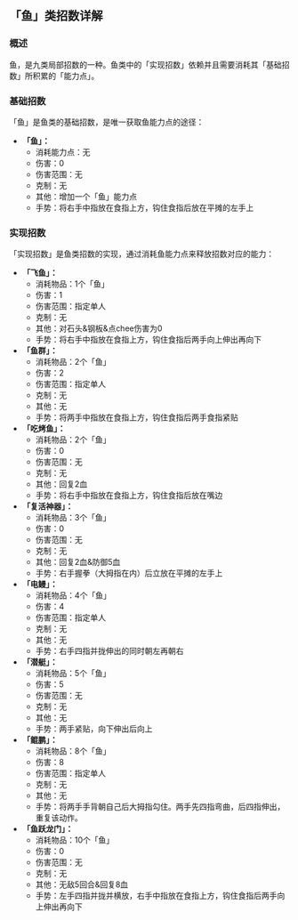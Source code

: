 ## 「鱼」类招数详解
### 概述
鱼，是九类局部招数的一种。鱼类中的「实现招数」依赖并且需要消耗其「基础招数」所积累的「能力点」。

### 基础招数
「鱼」是鱼类的基础招数，是唯一获取鱼能力点的途径：
- **「鱼」：**
    - 消耗能力点：无
    - 伤害：0
    - 伤害范围：无
    - 克制：无
    - 其他：增加一个「鱼」能力点
    - 手势：将右手中指放在食指上方，钩住食指后放在平摊的左手上

### 实现招数
「实现招数」是鱼类招数的实现，通过消耗鱼能力点来释放招数对应的能力：
- **「飞鱼」：**
    - 消耗物品：1个「鱼」
    - 伤害：1
    - 伤害范围：指定单人
    - 克制：无
    - 其他：对石头&钢板&点chee伤害为0
    - 手势：将右手中指放在食指上方，钩住食指后两手向上伸出再向下
- **「鱼群」：**
    - 消耗物品：2个「鱼」
    - 伤害：2
    - 伤害范围：指定单人
    - 克制：无
    - 其他：无
    - 手势：将两手中指放在食指上方，钩住食指后两手食指紧贴
- **「吃烤鱼」：**
    - 消耗物品：2个「鱼」
    - 伤害：0
    - 伤害范围：无
    - 克制：无
    - 其他：回复2血
    - 手势：将右手中指放在食指上方，钩住食指后放在嘴边
- **「复活神器」：**
    - 消耗物品：3个「鱼」
    - 伤害：0
    - 伤害范围：无
    - 克制：无
    - 其他：回复2血&防御5血
    - 手势：右手握拳（大拇指在内）后立放在平摊的左手上
- **「电鳗」：**
    - 消耗物品：4个「鱼」
    - 伤害：4
    - 伤害范围：指定单人
    - 克制：无
    - 其他：无
    - 手势：右手四指并拢伸出的同时朝左再朝右
- **「潜艇」：**
    - 消耗物品：5个「鱼」
    - 伤害：5
    - 伤害范围：无
    - 克制：无
    - 其他：无
    - 手势：两手紧贴，向下伸出后向上
- **「鲲鹏」：**
    - 消耗物品：8个「鱼」
    - 伤害：8
    - 伤害范围：指定单人
    - 克制：无
    - 其他：无
    - 手势：将两手手背朝自己后大拇指勾住。两手先四指弯曲，后四指伸出，重复该动作。
- **「鱼跃龙门」：**
    - 消耗物品：10个「鱼」
    - 伤害：0
    - 伤害范围：无
    - 克制：无
    - 其他：无敌5回合&回复8血
    - 手势：左手四指并拢并横放，右手中指放在食指上方，钩住食指后两手向上伸出再向下